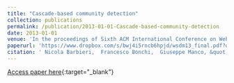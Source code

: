 ```yaml
---
title: "Cascade-based community detection"
collection: publications
permalink: /publication/2013-01-01-Cascade-based-community-detection
date: 2013-01-01
venue: 'In the proceedings of Sixth ACM International Conference on Web Search and Data Mining, WSDM 2013, Rome, Italy, February 4-8, 2013'
paperurl: 'https://www.dropbox.com/s/bwj4i5rncb6hpjd/wsdm13_final.pdf?dl=0'
citation: ' Nicola Barbieri,  Francesco Bonchi,  Giuseppe Manco, &quot;Cascade-based community detection.&quot; In the proceedings of Sixth ACM International Conference on Web Search and Data Mining, WSDM 2013, Rome, Italy, February 4-8, 2013, 2013.'
---
```

[Access paper here](https://www.dropbox.com/s/bwj4i5rncb6hpjd/wsdm13_final.pdf?dl=0){:target="_blank"}
